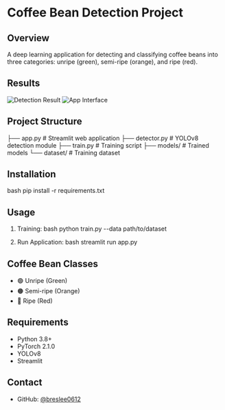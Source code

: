 # Coffee Bean Detection Project

## Overview
A deep learning application for detecting and classifying coffee beans into three categories: unripe (green), semi-ripe (orange), and ripe (red).

## Results
![Detection Result](results/result1.jpg)
![App Interface](results/result2.jpg)

## Project Structure 

├── app.py # Streamlit web application
├── detector.py # YOLOv8 detection module
├── train.py # Training script
├── models/ # Trained models
└── dataset/ # Training dataset


## Installation
bash
pip install -r requirements.txt


## Usage
1. Training:
bash
python train.py --data path/to/dataset

2. Run Application:
bash
streamlit run app.py


## Coffee Bean Classes
- 🟢 Unripe (Green)
- 🟠 Semi-ripe (Orange)
- 🔴 Ripe (Red)

## Requirements
- Python 3.8+
- PyTorch 2.1.0
- YOLOv8
- Streamlit

## Contact
- GitHub: [@breslee0612](https://github.com/breslee0612)